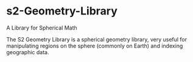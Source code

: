 # s2-Geometry-Library


A Library for Spherical Math

The S2 Geometry Library is a spherical geometry library, very useful for manipulating regions on the sphere (commonly on Earth) and indexing geographic data.
